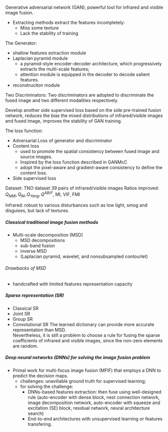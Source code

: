Generative adversarial network (GAN), powerful tool for infrared and visible image fusion.  
* Extracting methods extract the features incompletely:
  * Miss some texture
  * Lack the stability of training

The Generator:  
* shallow features extraction module 
* Laplacian pyramid module 
  * a pyramid-style encoder-decoder architecture, which progressively extracts the multi-scale features; 
  * attention module is equipped in the decoder to decode salient features.
* reconstruciton module 

Two Discriminators:
Two discriminators are adopted to discriminate the fused image and two different modalities respectively.

Develop another side supervised loss based on the side pre-trained fusion network, reduces the bias the mixed
distributions of infrared/visible images and fused image, improves the stability of GAN training.

The loss function:
* Adversarial Loss of generator and discriminator 
* Content loss 
  * used to promote the spatial consistency between fused image and source images.   
  * Inspired by the loss function described in GANMcC
  * adopt the pixel-aware and gradient-aware consistency to define the content loss.
* Side supervised loss

Dataset: TNO dataset 39 pairs of infrared/visible images
Ratios improved:  
$Q_{NMI}, Q_{M}, Q_{Yang}, Q^{AB/F}$, MI, VIF, FMI


Infrared: robust to various disturbances such as low light, smog and disguises, but lack of textures.

##### Classical traditional image fusion methods  
* Multi-scale decomposition (MSD)  
  * MSD decompositions 
  * sub-band fusion 
  * inverse MSD
  * (Laplacian pyramid, wavelet, and nonsubsampled contourlet)
###### Drawbacks of MSD  
* handcrafted with limited features representation capacity 

##### Sparse representation (SR) 
* Classical SR 
* Joint SR 
* Group SR 
* Convolutional SR 
The learned dictionary can provide more accurate representation than MSD.  
Nevertheless, it is still a problem to choose a rule for fusing the sparse coefficients of infrared and visible images,
since the non-zero elements are random.  

##### Deep neural networks (DNNs) for solving the image fusion problem 
* Primal work for multi-focus image fusion (MFIF) that employs a DNN to predict the decision maps.  
  * challenges: unaviliable ground truth for supervised learning;
  * for solving the challenge:
    * DNNs-based features extraction: then fuse using well-designed rule (auto-encoder with dense block, nest connection
      network, image decomposition network, auto-encoder with squeeze and excitation (SE) block, residual network,
      neural architecture search)
    * End-to-end architectures with unsupervised learning or features transfering.

